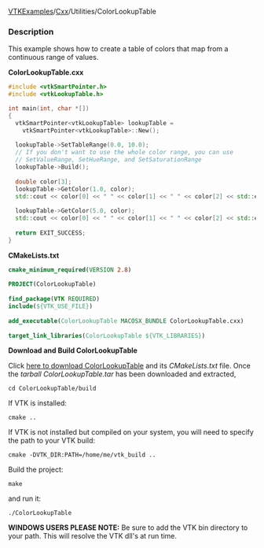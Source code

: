 [VTKExamples](Home)/[Cxx](Cxx)/Utilities/ColorLookupTable

### Description
This example shows how to create a table of colors that map from a continuous range of values.

**ColorLookupTable.cxx**
```c++
#include <vtkSmartPointer.h>
#include <vtkLookupTable.h>

int main(int, char *[])
{
  vtkSmartPointer<vtkLookupTable> lookupTable = 
    vtkSmartPointer<vtkLookupTable>::New();
  
  lookupTable->SetTableRange(0.0, 10.0);
  // If you don't want to use the whole color range, you can use
  // SetValueRange, SetHueRange, and SetSaturationRange
  lookupTable->Build();
  
  double color[3];
  lookupTable->GetColor(1.0, color);
  std::cout << color[0] << " " << color[1] << " " << color[2] << std::endl;
  
  lookupTable->GetColor(5.0, color);
  std::cout << color[0] << " " << color[1] << " " << color[2] << std::endl;
  
  return EXIT_SUCCESS;
}
```
**CMakeLists.txt**
```cmake
cmake_minimum_required(VERSION 2.8)
 
PROJECT(ColorLookupTable)
 
find_package(VTK REQUIRED)
include(${VTK_USE_FILE})
 
add_executable(ColorLookupTable MACOSX_BUNDLE ColorLookupTable.cxx)
 
target_link_libraries(ColorLookupTable ${VTK_LIBRARIES})
```

**Download and Build ColorLookupTable**

Click [here to download ColorLookupTable](https://github.com/lorensen/VTKWikiExamplesTarballs/raw/master/ColorLookupTable.tar) and its *CMakeLists.txt* file.
Once the *tarball ColorLookupTable.tar* has been downloaded and extracted,
```
cd ColorLookupTable/build 
```
If VTK is installed:
```
cmake ..
```
If VTK is not installed but compiled on your system, you will need to specify the path to your VTK build:
```
cmake -DVTK_DIR:PATH=/home/me/vtk_build ..
```
Build the project:
```
make
```
and run it:
```
./ColorLookupTable
```
**WINDOWS USERS PLEASE NOTE:** Be sure to add the VTK bin directory to your path. This will resolve the VTK dll's at run time.

